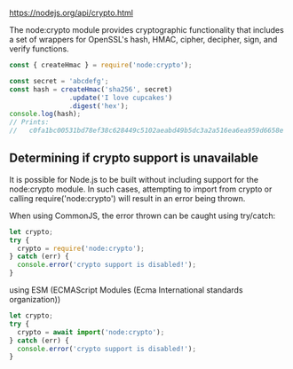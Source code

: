https://nodejs.org/api/crypto.html


The node:crypto module provides cryptographic functionality that includes a set of wrappers for OpenSSL's hash, HMAC, cipher, decipher, sign, and verify functions.

```javascript
const { createHmac } = require('node:crypto');

const secret = 'abcdefg';
const hash = createHmac('sha256', secret)
               .update('I love cupcakes')
               .digest('hex');
console.log(hash);
// Prints:
//   c0fa1bc00531bd78ef38c628449c5102aeabd49b5dc3a2a516ea6ea959d6658e
```

## Determining if crypto support is unavailable

It is possible for Node.js to be built without including support for the node:crypto module. In such cases, attempting to import from crypto or calling require('node:crypto') will result in an error being thrown.

When using CommonJS, the error thrown can be caught using try/catch:

```javascript
let crypto;
try {
  crypto = require('node:crypto');
} catch (err) {
  console.error('crypto support is disabled!');
}
```

using ESM (ECMAScript Modules (Ecma International standards organization)) 
```javascript
let crypto;
try {
  crypto = await import('node:crypto');
} catch (err) {
  console.error('crypto support is disabled!');
}
```

